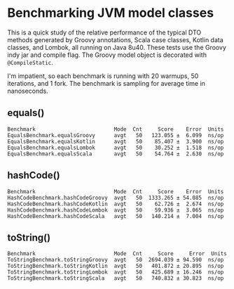 # Benchmarking JVM model classes

This is a quick study of the relative performance of the typical DTO methods generated by Groovy annotations, Scala case classes, Kotlin data classes, and Lombok, all running on Java 8u40.  These tests use the Groovy indy jar and compile flag.  The Groovy model object is decorated with `@CompileStatic`.

I'm impatient, so each benchmark is running with 20 warmups, 50 iterations, and 1 fork.  The benchmark is sampling for average time in nanoseconds.

## equals()

    Benchmark                         Mode  Cnt     Score    Error  Units
    EqualsBenchmark.equalsGroovy      avgt   50   123.055 ±  6.099  ns/op
    EqualsBenchmark.equalsKotlin      avgt   50    85.407 ±  3.900  ns/op
    EqualsBenchmark.equalsLombok      avgt   50    30.252 ±  1.518  ns/op
    EqualsBenchmark.equalsScala       avgt   50    54.764 ±  2.630  ns/op

## hashCode()

    Benchmark                         Mode  Cnt     Score    Error  Units
    HashCodeBenchmark.hashCodeGroovy  avgt   50  1333.265 ± 54.085  ns/op
    HashCodeBenchmark.hashCodeKotlin  avgt   50    62.726 ±  2.674  ns/op
    HashCodeBenchmark.hashCodeLombok  avgt   50    59.936 ±  3.065  ns/op
    HashCodeBenchmark.hashCodeScala   avgt   50   140.214 ±  7.004  ns/op
    
## toString()

    Benchmark                         Mode  Cnt     Score     Error  Units
    ToStringBenchmark.toStringGroovy  avgt   50  2694.039 ± 94.590  ns/op
    ToStringBenchmark.toStringKotlin  avgt   50   401.872 ± 20.895  ns/op
    ToStringBenchmark.toStringLombok  avgt   50   425.689 ± 16.246  ns/op
    ToStringBenchmark.toStringScala   avgt   50   740.832 ± 30.823  ns/op
